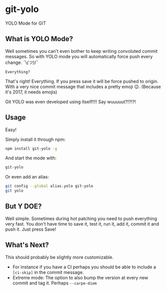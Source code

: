 # git-yolo
YOLO Mode for GIT

## What is YOLO Mode?

Well sometimes you can't even bother to keep writing convoluted commit messages.
So with YOLO mode you will automatically force push every change. ¯\\_(ツ)_/¯

```
Everything?
```

That's right! Everything. If you press save it will be force pushed to origin.
With a very nice commit message that includes a pretty emoji 😉. (Because it's 2017, it needs emojis)

Git YOLO was even developed using itself!!!! Say wuuuuut?!?!?!

## Usage

Easy!

Simply install it through npm:

```bash
npm install git-yolo -g
```

And start the mode with:

```bash
git-yolo
```

Or even add an alias:

```bash
git config --global alias.yolo git-yolo
git yolo
```

## But Y DOE?

Well simple.
Sometimes during hot patching you need to push everything very fast.
You don't have time to save it, test it, run it, add it, commit it and push it.
Just press Save!

## What's Next?

This should probably be slightly more customizable.
- For instance if you have a CI perhaps you should be able to include a `[ci-skip]` in the commit message.
- Extreme mode: The option to also bump the version at every new commit and tag it.
Perhaps `--carpe-diem`
